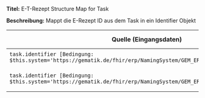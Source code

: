 
**Titel:** E-T-Rezept Structure Map for Task

**Beschreibung:** Mappt die E-Rezept ID aus dem Task in ein Identifier Objekt

| Quelle (Eingangsdaten) | Ziel (Ausgabedaten) | Transformation & Beschreibung |
|------------------------|---------------------|-------------------------------|
| `task.identifier [Bedingung: $this.system='https://gematik.de/fhir/erp/NamingSystem/GEM_ERP_NS_PrescriptionId']` | *(wird bestimmt durch Kontext)* | *(direkte Kopie)* |
| `task.identifier [Bedingung: $this.system='https://gematik.de/fhir/erp/NamingSystem/GEM_ERP_NS_PrescriptionId'].value` | `system` | Mappt die E-Rezept-ID aus dem Task in den Identifier<br>→ setzt URL 'https://gematik.de/fhir/erp/NamingSystem/GEM_ERP_NS_PrescriptionId' |
